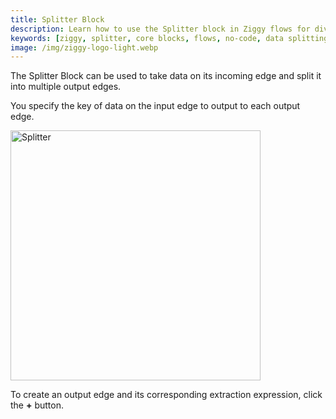 ```yaml
---
title: Splitter Block
description: Learn how to use the Splitter block in Ziggy flows for dividing data into multiple output paths. Complete guide with examples and configuration options.
keywords: [ziggy, splitter, core blocks, flows, no-code, data splitting, routing]
image: /img/ziggy-logo-light.webp
---
```


The Splitter Block can be used to take data on its incoming edge and split it into multiple output edges.

You specify the key of data on the input edge to output to each output edge.

<img src="/img/flows/blocks/core/block-splitter.png" alt="Splitter" width="400" />

To create an output edge and its corresponding extraction expression, click the **+** button.

